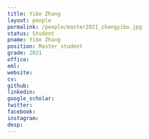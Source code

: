 ```yaml
---
title: Yibo Zhang
layout: people
permalink: /people/master2021_zhangyibo.jpg
status: Student
pname: Yibo Zhang
position: Master student
grade: 2021
office: 
eml: 
website: 
cv: 
github: 
linkedin:
google_scholar: 
twitter: 
facebook: 
instagram:
desp: 
---
```


